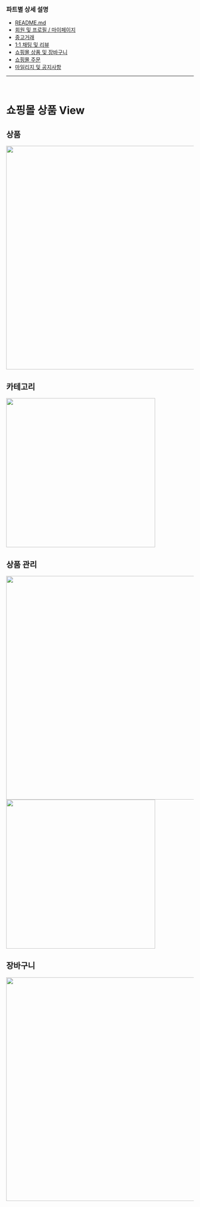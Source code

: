 ### 파트별 상세 설명
- [README.md](https://github.com/ssuktteok/daangnmungcat#readme)
- [회원 및 프로필 / 마이페이지](https://github.com/ssuktteok/daangnmungcat/blob/master/documents/member_view.md)
- [중고거래](https://github.com/ssuktteok/daangnmungcat/blob/master/documents/joongo_view.md)
- [1:1 채팅 및 리뷰](https://github.com/ssuktteok/daangnmungcat/blob/master/documents/chat_review_view.md)
- [쇼핑몰 상품 및 장바구니](https://github.com/ssuktteok/daangnmungcat/blob/master/documents/mall_pdt_cart_view.md)
- [쇼핑몰 주문](https://github.com/ssuktteok/daangnmungcat/blob/master/documents/order_view.md)
- [마일리지 및 공지사항](https://github.com/ssuktteok/daangnmungcat/blob/master/documents/mileage_notice_view.md)

----
<br>

# 쇼핑몰 상품 View

## 상품

<img src="https://user-images.githubusercontent.com/75772990/114679656-563cdc00-9d47-11eb-8a0c-8b021d5eebcd.png" width="600px">

<br>

## 카테고리

<img src="https://user-images.githubusercontent.com/75772990/114680552-47a2f480-9d48-11eb-9c20-e1311941a8cc.png" width="400px">

<br>

## 상품 관리

<img src="https://user-images.githubusercontent.com/75772990/114680631-58536a80-9d48-11eb-82d3-29ea38f16beb.png" width="600px">

<img src="https://user-images.githubusercontent.com/75772990/114681687-5a69f900-9d49-11eb-89f2-550120126b7d.png" width="400px">

<br>

## 장바구니

<img src="https://user-images.githubusercontent.com/75772990/114674691-76b66780-9d42-11eb-9416-e783b8d95f6a.png" width="600px">
